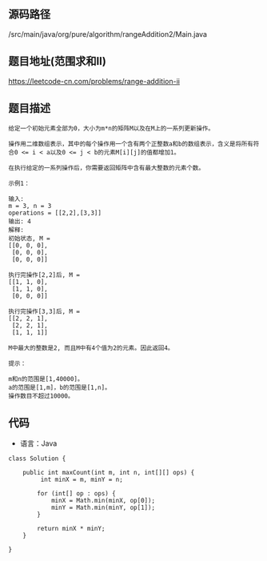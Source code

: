 ## 源码路径

/src/main/java/org/pure/algorithm/rangeAddition2/Main.java

## 题目地址(范围求和II)

https://leetcode-cn.com/problems/range-addition-ii

## 题目描述

```
给定一个初始元素全部为0，大小为m*n的矩阵M以及在M上的一系列更新操作。

操作用二维数组表示，其中的每个操作用一个含有两个正整数a和b的数组表示，含义是将所有符合0 <= i < a以及0 <= j < b的元素M[i][j]的值都增加1。

在执行给定的一系列操作后，你需要返回矩阵中含有最大整数的元素个数。

示例1：

输入: 
m = 3, n = 3
operations = [[2,2],[3,3]]
输出: 4
解释: 
初始状态, M = 
[[0, 0, 0],
 [0, 0, 0],
 [0, 0, 0]]

执行完操作[2,2]后, M = 
[[1, 1, 0],
 [1, 1, 0],
 [0, 0, 0]]

执行完操作[3,3]后, M = 
[[2, 2, 1],
 [2, 2, 1],
 [1, 1, 1]]

M中最大的整数是2, 而且M中有4个值为2的元素。因此返回4。

提示：

m和n的范围是[1,40000]。
a的范围是[1,m]，b的范围是[1,n]。
操作数目不超过10000。
```

## 代码

- 语言：Java

```
class Solution {

    public int maxCount(int m, int n, int[][] ops) {
         int minX = m, minY = n;

        for (int[] op : ops) {
            minX = Math.min(minX, op[0]);
            minY = Math.min(minY, op[1]);
        }

        return minX * minY;
    }
    
}
```